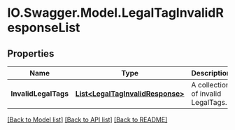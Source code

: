 # IO.Swagger.Model.LegalTagInvalidResponseList
## Properties

Name | Type | Description | Notes
------------ | ------------- | ------------- | -------------
**InvalidLegalTags** | [**List&lt;LegalTagInvalidResponse&gt;**](LegalTagInvalidResponse.md) | A collection of invalid LegalTags. | [optional] 

[[Back to Model list]](../README.md#documentation-for-models) [[Back to API list]](../README.md#documentation-for-api-endpoints) [[Back to README]](../README.md)

